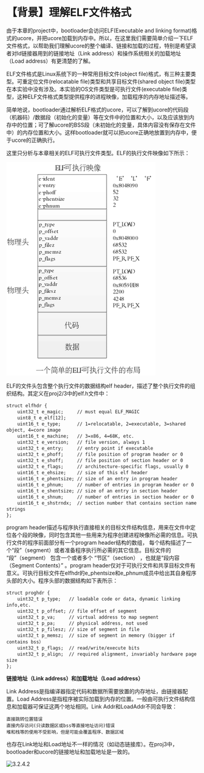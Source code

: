 # 【背景】理解ELF文件格式

由于本章的project中，bootloader会访问ELF(Executable and linking format)格式的ucore，并把ucore加载到内存中。所以，在这里我们需要简单介绍一下ELF文件格式，以帮助我们理解ucore的整个编译、链接和加载的过程，特别是希望读者对ld链接器用到的链接地址（Link address）和操作系统相关的加载地址（Load address）有更清楚的了解。

ELF文件格式是Linux系统下的一种常用目标文件(object file)格式，有三种主要类型。可重定位文件(relocatable file)类型和共享目标文件(shared object file)类型在本实验中没有涉及。本实验的OS文件类型是可执行文件(executable file)类型，这种ELF文件格式类型提供程序的进程映像，加载程序的内存地址描述等。

简单地说，bootloader通过解析ELF格式的ucore，可以了解到ucore的代码段（机器码）/数据段（初始化的变量）等在文件中的位置和大小，以及应该放到内存中的位置；可了解ucore的BSS段（未初始化的变量，具体内容没有保存在文件中）的内存位置和大小。这样bootloader就可以把ucore正确地放置到内存中，便于ucore的正确执行。

这里只分析与本章相关的ELF可执行文件类型。ELF的执行文件映像如下所示：

![3.2.4.1](figures/3.2.4.1.png)

ELF的文件头包含整个执行文件的数据结构elf header，描述了整个执行文件的组织结构。其定义在proj2/3中的elf.h文件中：

    struct elfhdr {
        uint32_t e_magic;     // must equal ELF_MAGIC
        uint8_t e_elf[12];
        uint16_t e_type;      // 1=relocatable, 2=executable, 3=shared object, 4=core image
        uint16_t e_machine;   // 3=x86, 4=68K, etc.
        uint32_t e_version;   // file version, always 1
        uint32_t e_entry;     // entry point if executable
        uint32_t e_phoff;     // file position of program header or 0
        uint32_t e_shoff;     // file position of section header or 0
        uint32_t e_flags;     // architecture-specific flags, usually 0
        uint16_t e_ehsize;    // size of this elf header
        uint16_t e_phentsize; // size of an entry in program header
        uint16_t e_phnum;     // number of entries in program header or 0
        uint16_t e_shentsize; // size of an entry in section header
        uint16_t e_shnum;     // number of entries in section header or 0
        uint16_t e_shstrndx;  // section number that contains section name strings
    };

program header描述与程序执行直接相关的目标文件结构信息，用来在文件中定位各个段的映像，同时包含其他一些用来为程序创建进程映像所必需的信息。可执行文件的程序前面部分有一个program header结构的数组， 每个结构描述了一个“段”（segment）或者准备程序执行所必需的其它信息。目标文件的 “段”（segment） 包含一个或者多个 “节区”（section） ，也就是“段内容（Segment Contents）” 。program header仅对于可执行文件和共享目标文件有意义。可执行目标文件在elfhdr的e_phentsize和e_phnum成员中给出其自身程序头部的大小。程序头部的数据结构如下表所示：

    struct proghdr {
        uint32_t p_type;   // loadable code or data, dynamic linking info,etc.
        uint32_t p_offset; // file offset of segment
        uint32_t p_va;     // virtual address to map segment
        uint32_t p_pa;     // physical address, not used
        uint32_t p_filesz; // size of segment in file
        uint32_t p_memsz;  // size of segment in memory (bigger if contains bss）
        uint32_t p_flags;  // read/write/execute bits
        uint32_t p_align;  // required alignment, invariably hardware page size
    };

**链接地址（Link address）和加载地址（Load address）**

Link Address是指编译器指定代码和数据所需要放置的内存地址，由链接器配置。Load Address是指程序被实际加载到内存的位置。一般由可执行文件结构信息和加载器可保证这两个地址相同。Link Addr和LoadAddr不同会导致：

    直接跳转位置错误
    直接内存访问(只读数据区或bss等直接地址访问)错误
    堆和栈等的使用不受影响，但是可能会覆盖程序、数据区域
 
也存在Link地址和Load地址不一样的情况（如动态链接库）。在proj3中，bootloader和ucore的链接地址和加载地址是一致的。

![3.2.4.2](3.2.4.2.png)
